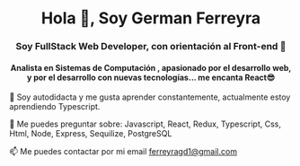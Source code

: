 <h1 align="center">Hola 👋, Soy German Ferreyra</h1>
<h3 align="center">Soy FullStack Web Developer, con orientación al Front-end 🚀</h3>
<h4 align="center">Analista en Sistemas de Computación , apasionado por el desarrollo web, y por el desarrollo con nuevas tecnologías... me encanta React😎</h4>

🌱 Soy autodidacta y me gusta aprender constantemente, actualmente estoy aprendiendo Typescript.

💬 Me puedes preguntar sobre: Javascript, React, Redux, Typescript, Css, Html, Node, Express, Sequilize, PostgreSQL

📫 Me puedes contactar por mi email ferreyragd1@gmail.com



